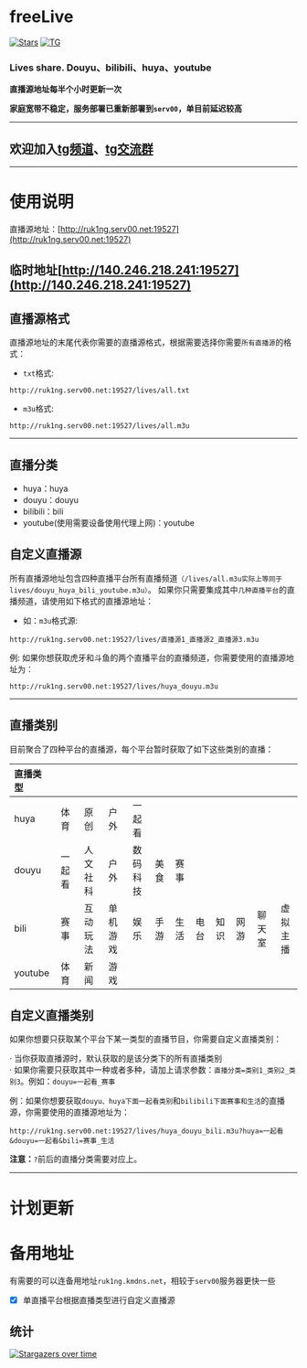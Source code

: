 # freeLive
[![Stars](https://img.shields.io/github/stars/Ruk1ng001/freeLive)](https://github.com/Ruk1ng001/freeLive/stargazers)
[![TG](https://img.shields.io/badge/Telegram-gray?logo=Telegram)](https://t.me/Ruk1ng001)
### Lives share. Douyu、bilibili、huya、youtube

**直播源地址每半个小时更新一次**

**家庭宽带不稳定，服务部署已重新部署到`serv00`，单目前延迟较高**

---

## 欢迎加入[tg频道](https://t.me/Ruk1ng001)、[tg交流群](https://t.me/+-e-b04EE5Cw2NmU1)

---

# 使用说明
直播源地址：[http://ruk1ng.serv00.net:19527](http://ruk1ng.serv00.net:19527)

临时地址[http://140.246.218.241:19527](http://140.246.218.241:19527)
---

## 直播源格式
直播源地址的末尾代表你需要的直播源格式，根据需要选择你需要`所有直播源`的格式：
- `txt`格式:
```text
http://ruk1ng.serv00.net:19527/lives/all.txt
```
- `m3u`格式:
```text
http://ruk1ng.serv00.net:19527/lives/all.m3u
```

---

## 直播分类
- huya：huya
- douyu：douyu
- bilibili：bili
- youtube(使用需要设备使用代理上网)：youtube

## 自定义直播源
所有直播源地址包含四种直播平台所有直播频道`（/lives/all.m3u实际上等同于lives/douyu_huya_bili_youtube.m3u）`。 如果你只需要集成其中`几种直播平台`的直播频道，请使用如下格式的直播源地址：
- 如：`m3u`格式源:
```text
http://ruk1ng.serv00.net:19527/lives/直播源1_直播源2_直播源3.m3u
```
例: 如果你想获取虎牙和斗鱼的两个直播平台的直播频道，你需要使用的直播源地址为：
```text
http://ruk1ng.serv00.net:19527/lives/huya_douyu.m3u
```

---

## 直播类别

目前聚合了四种平台的直播源，每个平台暂时获取了如下这些类别的直播：

| 直播类型 | | | | | | | | | | | |
| :--- | :----: | :---: | :---: | :---: | :---: | :---: | :---: | :---: | :---: | :---: | :---: |
| huya | 体育 | 原创 | 户外 | 一起看 | | | | | | | |
| douyu | 一起看 | 人文社科 | 户外 | 数码科技 | 美食 | 赛事| | | | | | |
| bili | 赛事 | 互动玩法 | 单机游戏 | 娱乐 | 手游 | 生活 | 电台 | 知识 | 网游 | 聊天室 | 虚拟主播 |
| youtube | 体育 | 新闻 | 游戏 | | | | | | | | |

## 自定义直播类别
如果你想要只获取某个平台下某一类型的直播节目，你需要自定义直播类别：

· 当你获取直播源时，默认获取的是该分类下的所有直播类别  
· 如果你需要只获取其中一种或者多种，请加上请求参数：`直播分类=类别1_类别2_类别3`。例如：`douyu=一起看_赛事`

例：如果你想要获取`douyu、huya下面一起看类别`和`bilibili下面赛事和生活`的直播源，你需要使用的直播源地址为：
```text
http://ruk1ng.serv00.net:19527/lives/huya_douyu_bili.m3u?huya=一起看&douyu=一起看&bili=赛事_生活
```
**注意：**`?`前后的直播分类需要对应上。

---

# 计划更新

# 备用地址

有需要的可以连备用地址`ruk1ng.kmdns.net`，相较于`serv00`服务器更快一些

- [x] 单直播平台根据直播类型进行自定义直播源

## 统计

[![Stargazers over time](https://starchart.cc/Ruk1ng001/freeLive.svg)](https://starchart.cc/Ruk1ng001/freeLive)

